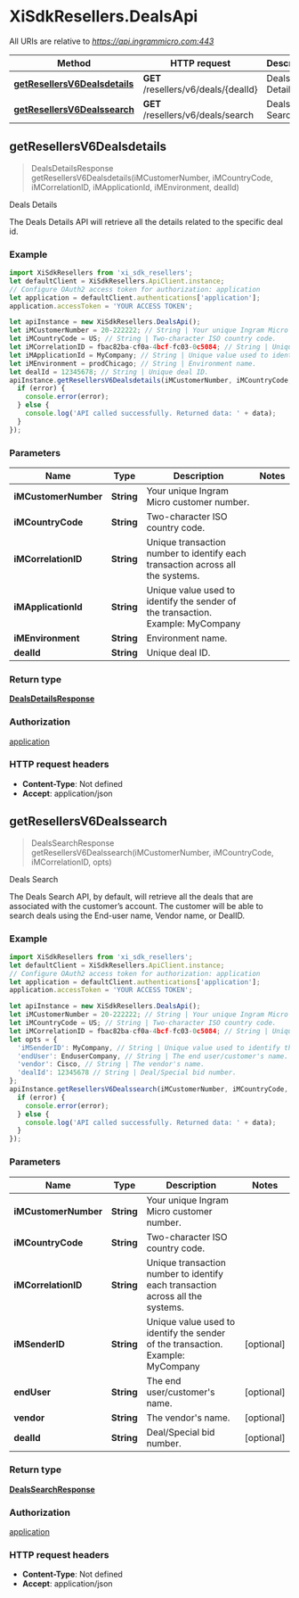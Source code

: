 # XiSdkResellers.DealsApi

All URIs are relative to *https://api.ingrammicro.com:443*

Method | HTTP request | Description
------------- | ------------- | -------------
[**getResellersV6Dealsdetails**](DealsApi.md#getResellersV6Dealsdetails) | **GET** /resellers/v6/deals/{dealId} | Deals Details
[**getResellersV6Dealssearch**](DealsApi.md#getResellersV6Dealssearch) | **GET** /resellers/v6/deals/search | Deals Search



## getResellersV6Dealsdetails

> DealsDetailsResponse getResellersV6Dealsdetails(iMCustomerNumber, iMCountryCode, iMCorrelationID, iMApplicationId, iMEnvironment, dealId)

Deals Details

The Deals Details API will retrieve all the details related to the specific deal id.

### Example

```javascript
import XiSdkResellers from 'xi_sdk_resellers';
let defaultClient = XiSdkResellers.ApiClient.instance;
// Configure OAuth2 access token for authorization: application
let application = defaultClient.authentications['application'];
application.accessToken = 'YOUR ACCESS TOKEN';

let apiInstance = new XiSdkResellers.DealsApi();
let iMCustomerNumber = 20-222222; // String | Your unique Ingram Micro customer number.
let iMCountryCode = US; // String | Two-character ISO country code.
let iMCorrelationID = fbac82ba-cf0a-4bcf-fc03-0c5084; // String | Unique transaction number to identify each transaction across all the systems.
let iMApplicationId = MyCompany; // String | Unique value used to identify the sender of the transaction. Example: MyCompany
let iMEnvironment = prodChicago; // String | Environment name.
let dealId = 12345678; // String | Unique deal ID.
apiInstance.getResellersV6Dealsdetails(iMCustomerNumber, iMCountryCode, iMCorrelationID, iMApplicationId, iMEnvironment, dealId, (error, data, response) => {
  if (error) {
    console.error(error);
  } else {
    console.log('API called successfully. Returned data: ' + data);
  }
});
```

### Parameters


Name | Type | Description  | Notes
------------- | ------------- | ------------- | -------------
 **iMCustomerNumber** | **String**| Your unique Ingram Micro customer number. | 
 **iMCountryCode** | **String**| Two-character ISO country code. | 
 **iMCorrelationID** | **String**| Unique transaction number to identify each transaction across all the systems. | 
 **iMApplicationId** | **String**| Unique value used to identify the sender of the transaction. Example: MyCompany | 
 **iMEnvironment** | **String**| Environment name. | 
 **dealId** | **String**| Unique deal ID. | 

### Return type

[**DealsDetailsResponse**](DealsDetailsResponse.md)

### Authorization

[application](../README.md#application)

### HTTP request headers

- **Content-Type**: Not defined
- **Accept**: application/json


## getResellersV6Dealssearch

> DealsSearchResponse getResellersV6Dealssearch(iMCustomerNumber, iMCountryCode, iMCorrelationID, opts)

Deals Search

The Deals Search API, by default, will retrieve all the deals that are associated with the customer’s account. The customer will be able to search deals using the End-user name, Vendor name, or DealID. 

### Example

```javascript
import XiSdkResellers from 'xi_sdk_resellers';
let defaultClient = XiSdkResellers.ApiClient.instance;
// Configure OAuth2 access token for authorization: application
let application = defaultClient.authentications['application'];
application.accessToken = 'YOUR ACCESS TOKEN';

let apiInstance = new XiSdkResellers.DealsApi();
let iMCustomerNumber = 20-222222; // String | Your unique Ingram Micro customer number.
let iMCountryCode = US; // String | Two-character ISO country code.
let iMCorrelationID = fbac82ba-cf0a-4bcf-fc03-0c5084; // String | Unique transaction number to identify each transaction across all the systems.
let opts = {
  'iMSenderID': MyCompany, // String | Unique value used to identify the sender of the transaction. Example: MyCompany
  'endUser': EnduserCompany, // String | The end user/customer's name.
  'vendor': Cisco, // String | The vendor's name.
  'dealId': 12345678 // String | Deal/Special bid number.
};
apiInstance.getResellersV6Dealssearch(iMCustomerNumber, iMCountryCode, iMCorrelationID, opts, (error, data, response) => {
  if (error) {
    console.error(error);
  } else {
    console.log('API called successfully. Returned data: ' + data);
  }
});
```

### Parameters


Name | Type | Description  | Notes
------------- | ------------- | ------------- | -------------
 **iMCustomerNumber** | **String**| Your unique Ingram Micro customer number. | 
 **iMCountryCode** | **String**| Two-character ISO country code. | 
 **iMCorrelationID** | **String**| Unique transaction number to identify each transaction across all the systems. | 
 **iMSenderID** | **String**| Unique value used to identify the sender of the transaction. Example: MyCompany | [optional] 
 **endUser** | **String**| The end user/customer&#39;s name. | [optional] 
 **vendor** | **String**| The vendor&#39;s name. | [optional] 
 **dealId** | **String**| Deal/Special bid number. | [optional] 

### Return type

[**DealsSearchResponse**](DealsSearchResponse.md)

### Authorization

[application](../README.md#application)

### HTTP request headers

- **Content-Type**: Not defined
- **Accept**: application/json

